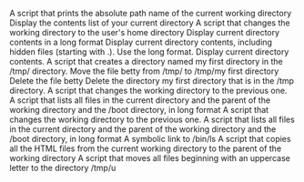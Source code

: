 A script that prints the absolute path name of the current working directory
Display the contents list of your current directory
A script that changes the working directory to the user's home directory
Display current directory contents in a long format
Display current directory contents, including hidden files (starting with .). Use the long format.
Display current directory contents.
A script that creates a directory named my first directory in the /tmp/ directory.
Move the file betty from /tmp/ to /tmp/my first directory
Delete the file betty
Delete the directory my first directory that is in the /tmp directory.
A script that changes the working directory to the previous one.       
A script that lists all files in the current directory and the parent of the working directory and the /boot directory, in long format
A script that changes the working directory to the previous one.                                                                        A script that lists all files in the current directory and the parent of the working directory and the /boot directory, in long format
A symbolic link to /bin/ls
A script that copies all the HTML files from the current working directory to the parent of the working directory
A script that moves all files beginning with an uppercase letter to the directory /tmp/u
